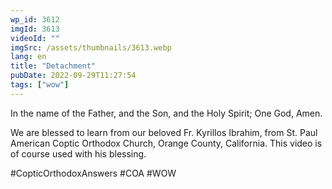 ```yaml
---
wp_id: 3612
imgId: 3613
videoId: ""
imgSrc: /assets/thumbnails/3613.webp
lang: en
title: "Detachment"
pubDate: 2022-09-29T11:27:54
tags: ["wow"]
---
```


<!-- page: 6 -->

<p>In the name of the Father, and the Son, and the Holy Spirit; One God, Amen.</p>
<p>We are blessed to learn from our beloved Fr. Kyrillos Ibrahim, from St. Paul American Coptic Orthodox Church, Orange County, California. This video is of course used with his blessing.</p>
<p>#CopticOrthodoxAnswers #COA #WOW</p>
